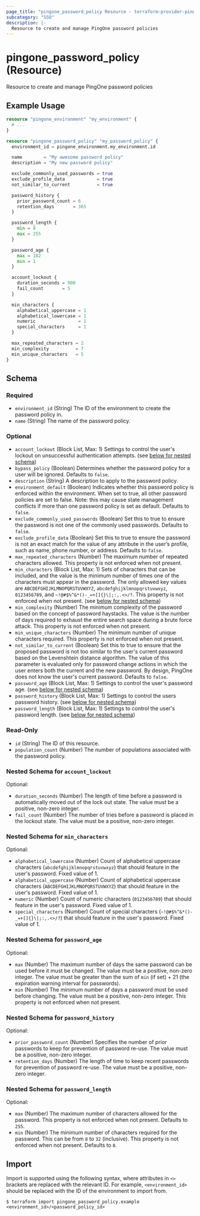 ```yaml
---
page_title: "pingone_password_policy Resource - terraform-provider-pingone"
subcategory: "SSO"
description: |-
  Resource to create and manage PingOne password policies
---
```


# pingone_password_policy (Resource)

Resource to create and manage PingOne password policies

## Example Usage

```terraform
resource "pingone_environment" "my_environment" {
  # ...
}

resource "pingone_password_policy" "my_password_policy" {
  environment_id = pingone_environment.my_environment.id

  name        = "My awesome password policy"
  description = "My new password policy"

  exclude_commonly_used_passwords = true
  exclude_profile_data            = true
  not_similar_to_current          = true

  password_history {
    prior_password_count = 6
    retention_days       = 365
  }

  password_length {
    min = 8
    max = 255
  }

  password_age {
    max = 182
    min = 1
  }

  account_lockout {
    duration_seconds = 900
    fail_count       = 5
  }

  min_characters {
    alphabetical_uppercase = 1
    alphabetical_lowercase = 1
    numeric                = 1
    special_characters     = 1
  }

  max_repeated_characters = 2
  min_complexity          = 7
  min_unique_characters   = 5
}
```

<!-- schema generated by tfplugindocs -->
## Schema

### Required

- `environment_id` (String) The ID of the environment to create the password policy in.
- `name` (String) The name of the password policy.

### Optional

- `account_lockout` (Block List, Max: 1) Settings to control the user's lockout on unsuccessful authentication attempts. (see [below for nested schema](#nestedblock--account_lockout))
- `bypass_policy` (Boolean) Determines whether the password policy for a user will be ignored. Defaults to `false`.
- `description` (String) A description to apply to the password policy.
- `environment_default` (Boolean) Indicates whether this password policy is enforced within the environment. When set to true, all other password policies are set to false. Note: this may cause state management conflicts if more than one password policy is set as default. Defaults to `false`.
- `exclude_commonly_used_passwords` (Boolean) Set this to true to ensure the password is not one of the commonly used passwords. Defaults to `false`.
- `exclude_profile_data` (Boolean) Set this to true to ensure the password is not an exact match for the value of any attribute in the user’s profile, such as name, phone number, or address. Defaults to `false`.
- `max_repeated_characters` (Number) The maximum number of repeated characters allowed. This property is not enforced when not present.
- `min_characters` (Block List, Max: 1) Sets of characters that can be included, and the value is the minimum number of times one of the characters must appear in the password. The only allowed key values are `ABCDEFGHIJKLMNOPQRSTUVWXYZ`, `abcdefghijklmnopqrstuvwxyz`, `0123456789`, and `~!@#$%^&*()-_=+[]{}\|;:,.<>/?`. This property is not enforced when not present. (see [below for nested schema](#nestedblock--min_characters))
- `min_complexity` (Number) The minimum complexity of the password based on the concept of password haystacks. The value is the number of days required to exhaust the entire search space during a brute force attack. This property is not enforced when not present.
- `min_unique_characters` (Number) The minimum number of unique characters required. This property is not enforced when not present.
- `not_similar_to_current` (Boolean) Set this to true to ensure that the proposed password is not too similar to the user's current password based on the Levenshtein distance algorithm. The value of this parameter is evaluated only for password change actions in which the user enters both the current and the new password. By design, PingOne does not know the user's current password. Defaults to `false`.
- `password_age` (Block List, Max: 1) Settings to control the user's password age. (see [below for nested schema](#nestedblock--password_age))
- `password_history` (Block List, Max: 1) Settings to control the users password history. (see [below for nested schema](#nestedblock--password_history))
- `password_length` (Block List, Max: 1) Settings to control the user's password length. (see [below for nested schema](#nestedblock--password_length))

### Read-Only

- `id` (String) The ID of this resource.
- `population_count` (Number) The number of populations associated with the password policy.

<a id="nestedblock--account_lockout"></a>
### Nested Schema for `account_lockout`

Optional:

- `duration_seconds` (Number) The length of time before a password is automatically moved out of the lock out state. The value must be a positive, non-zero integer.
- `fail_count` (Number) The number of tries before a password is placed in the lockout state. The value must be a positive, non-zero integer.


<a id="nestedblock--min_characters"></a>
### Nested Schema for `min_characters`

Optional:

- `alphabetical_lowercase` (Number) Count of alphabetical uppercase characters (`abcdefghijklmnopqrstuvwxyz`) that should feature in the user's password.  Fixed value of 1.
- `alphabetical_uppercase` (Number) Count of alphabetical uppercase characters (`ABCDEFGHIJKLMNOPQRSTUVWXYZ`) that should feature in the user's password.  Fixed value of 1.
- `numeric` (Number) Count of numeric characters (`0123456789`) that should feature in the user's password.  Fixed value of 1.
- `special_characters` (Number) Count of special characters (`~!@#$%^&*()-_=+[]{}\|;:,.<>/?`) that should feature in the user's password.  Fixed value of 1.


<a id="nestedblock--password_age"></a>
### Nested Schema for `password_age`

Optional:

- `max` (Number) The maximum number of days the same password can be used before it must be changed. The value must be a positive, non-zero integer.  The value must be greater than the sum of `min` (if set) + 21 (the expiration warning interval for passwords).
- `min` (Number) The minimum number of days a password must be used before changing. The value must be a positive, non-zero integer. This property is not enforced when not present.


<a id="nestedblock--password_history"></a>
### Nested Schema for `password_history`

Optional:

- `prior_password_count` (Number) Specifies the number of prior passwords to keep for prevention of password re-use. The value must be a positive, non-zero integer.
- `retention_days` (Number) The length of time to keep recent passwords for prevention of password re-use. The value must be a positive, non-zero integer.


<a id="nestedblock--password_length"></a>
### Nested Schema for `password_length`

Optional:

- `max` (Number) The maximum number of characters allowed for the password. This property is not enforced when not present. Defaults to `255`.
- `min` (Number) The minimum number of characters required for the password. This can be from `8` to `32` (inclusive). This property is not enforced when not present. Defaults to `8`.

## Import

Import is supported using the following syntax, where attributes in `<>` brackets are replaced with the relevant ID.  For example, `<environment_id>` should be replaced with the ID of the environment to import from.

```shell
$ terraform import pingone_password_policy.example <environment_id>/<password_policy_id>
```
